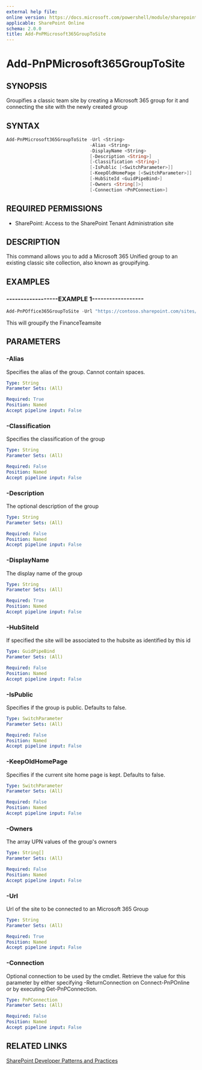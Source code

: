 ```yaml
---
external help file:
online version: https://docs.microsoft.com/powershell/module/sharepoint-pnp/add-pnpmicrosoft365grouptosite
applicable: SharePoint Online
schema: 2.0.0
title: Add-PnPMicrosoft365GroupToSite
---
```


# Add-PnPMicrosoft365GroupToSite

## SYNOPSIS
Groupifies a classic team site by creating a Microsoft 365 group for it and connecting the site with the newly created group

## SYNTAX 

```powershell
Add-PnPMicrosoft365GroupToSite -Url <String>
                               -Alias <String>
                               -DisplayName <String>
                               [-Description <String>]
                               [-Classification <String>]
                               [-IsPublic [<SwitchParameter>]]
                               [-KeepOldHomePage [<SwitchParameter>]]
                               [-HubSiteId <GuidPipeBind>]
                               [-Owners <String[]>]
                               [-Connection <PnPConnection>]
```

## REQUIRED PERMISSIONS

* SharePoint: Access to the SharePoint Tenant Administration site

## DESCRIPTION
This command allows you to add a Microsoft 365 Unified group to an existing classic site collection, also known as groupifying.

## EXAMPLES

### ------------------EXAMPLE 1------------------
```powershell
Add-PnPOffice365GroupToSite -Url "https://contoso.sharepoint.com/sites/FinanceTeamsite" -Alias "FinanceTeamsite" -DisplayName = "My finance team site group"
```

This will groupify the FinanceTeamsite

## PARAMETERS

### -Alias
Specifies the alias of the group. Cannot contain spaces.

```yaml
Type: String
Parameter Sets: (All)

Required: True
Position: Named
Accept pipeline input: False
```

### -Classification
Specifies the classification of the group

```yaml
Type: String
Parameter Sets: (All)

Required: False
Position: Named
Accept pipeline input: False
```

### -Description
The optional description of the group

```yaml
Type: String
Parameter Sets: (All)

Required: False
Position: Named
Accept pipeline input: False
```

### -DisplayName
The display name of the group

```yaml
Type: String
Parameter Sets: (All)

Required: True
Position: Named
Accept pipeline input: False
```

### -HubSiteId
If specified the site will be associated to the hubsite as identified by this id

```yaml
Type: GuidPipeBind
Parameter Sets: (All)

Required: False
Position: Named
Accept pipeline input: False
```

### -IsPublic
Specifies if the group is public. Defaults to false.

```yaml
Type: SwitchParameter
Parameter Sets: (All)

Required: False
Position: Named
Accept pipeline input: False
```

### -KeepOldHomePage
Specifies if the current site home page is kept. Defaults to false.

```yaml
Type: SwitchParameter
Parameter Sets: (All)

Required: False
Position: Named
Accept pipeline input: False
```

### -Owners
The array UPN values of the group's owners

```yaml
Type: String[]
Parameter Sets: (All)

Required: False
Position: Named
Accept pipeline input: False
```

### -Url
Url of the site to be connected to an Microsoft 365 Group

```yaml
Type: String
Parameter Sets: (All)

Required: True
Position: Named
Accept pipeline input: False
```

### -Connection
Optional connection to be used by the cmdlet. Retrieve the value for this parameter by either specifying -ReturnConnection on Connect-PnPOnline or by executing Get-PnPConnection.

```yaml
Type: PnPConnection
Parameter Sets: (All)

Required: False
Position: Named
Accept pipeline input: False
```

## RELATED LINKS

[SharePoint Developer Patterns and Practices](https://aka.ms/sppnp)